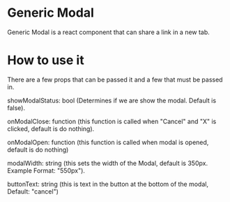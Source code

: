 #  Generic Modal

Generic Modal is a react component that can share a link in a new tab.

# How to use it

There are a few props that can be passed it and a few that must be passed in.

showModalStatus: bool (Determines if we are show the modal. Default is false).

onModalClose: function (this function is called when "Cancel" and "X" is clicked, default is do nothing).

onModalOpen: function (this function is called when modal is opened, default is do nothing)

modalWidth: string (this sets the width of the Modal, default is 350px. Example Format: "550px").

buttonText: string (this is text in the button at the bottom of the modal, Default: "cancel")
